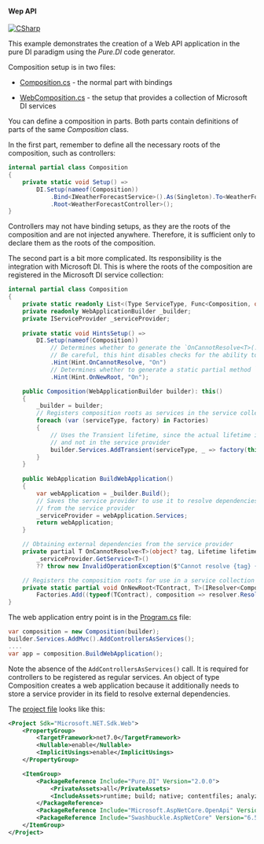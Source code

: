 #### Wep API

[![CSharp](https://img.shields.io/badge/C%23-code-blue.svg)](/samples/WebAPI)

This example demonstrates the creation of a Web API application in the pure DI paradigm using the _Pure.DI_ code generator.

Composition setup is in two files:

- [Composition.cs](/samples/WebAPI/Composition.cs) - the normal part with bindings

- [WebComposition.cs](/samples/WebAPI/WebComposition.cs) - the setup that provides a collection of Microsoft DI services

You can define a composition in parts. Both parts contain definitions of parts of the same _Composition_ class. 

In the first part, remember to define all the necessary roots of the composition, such as controllers:

```c#
internal partial class Composition
{
    private static void Setup() =>
        DI.Setup(nameof(Composition))
            .Bind<IWeatherForecastService>().As(Singleton).To<WeatherForecastService>()
            .Root<WeatherForecastController>();
}
```

Controllers may not have binding setups, as they are the roots of the composition and are not injected anywhere. Therefore, it is sufficient only to declare them as the roots of the composition.

The second part is a bit more complicated. Its responsibility is the integration with Microsoft DI. This is where the roots of the composition are registered in the Microsoft DI service collection:

```c#
internal partial class Composition
{
    private static readonly List<(Type ServiceType, Func<Composition, object?> Factory)> Factories = new();
    private readonly WebApplicationBuilder _builder;
    private IServiceProvider _serviceProvider;
    
    private static void HintsSetup() =>
        DI.Setup(nameof(Composition))
            // Determines whether to generate the `OnCannotResolve<T>(...)` partial method
            // Be careful, this hint disables checks for the ability to resolve dependencies!
            .Hint(Hint.OnCannotResolve, "On")
            // Determines whether to generate a static partial method `OnNewRoot<TContract, T>(...)`
            .Hint(Hint.OnNewRoot, "On");

    public Composition(WebApplicationBuilder builder): this()
    {
        _builder = builder;
        // Registers composition roots as services in the service collection
        foreach (var (serviceType, factory) in Factories)
        {
            // Uses the Transient lifetime, since the actual lifetime is controlled in this class
            // and not in the service provider
            builder.Services.AddTransient(serviceType, _ => factory(this)!);
        }
    }
    
    public WebApplication BuildWebApplication()
    {
        var webApplication = _builder.Build();
        // Saves the service provider to use it to resolve dependencies external to this composition
        // from the service provider 
        _serviceProvider = webApplication.Services;
        return webApplication;
    }

    // Obtaining external dependencies from the service provider
    private partial T OnCannotResolve<T>(object? tag, Lifetime lifetime) => 
        _serviceProvider.GetService<T>()
        ?? throw new InvalidOperationException($"Cannot resolve {tag} {typeof(T)} from the service provider.");

    // Registers the composition roots for use in a service collection
    private static partial void OnNewRoot<TContract, T>(IResolver<Composition, TContract> resolver, string name, object? tag, Lifetime lifetime) =>
        Factories.Add((typeof(TContract), composition => resolver.Resolve(composition)));
}
```

The web application entry point is in the [Program.cs](/samples/WebAPI/Program.cs) file:

```c#
var composition = new Composition(builder);
builder.Services.AddMvc().AddControllersAsServices();
....
var app = composition.BuildWebApplication();
```

Note the absence of the `AddControllersAsServices()` call. It is required for controllers to be registered as regular services.  An object of type Composition creates a web application because it additionally needs to store a service provider in its field to resolve external dependencies.

The [project file](/samples/WebAPI/WebAPI.csproj) looks like this:

```xml
<Project Sdk="Microsoft.NET.Sdk.Web">
    <PropertyGroup>
        <TargetFramework>net7.0</TargetFramework>
        <Nullable>enable</Nullable>
        <ImplicitUsings>enable</ImplicitUsings>
    </PropertyGroup>

    <ItemGroup>
        <PackageReference Include="Pure.DI" Version="2.0.0">
            <PrivateAssets>all</PrivateAssets>
            <IncludeAssets>runtime; build; native; contentfiles; analyzers; buildtransitive</IncludeAssets>
        </PackageReference>
        <PackageReference Include="Microsoft.AspNetCore.OpenApi" Version="7.0.7" />
        <PackageReference Include="Swashbuckle.AspNetCore" Version="6.5.0" />
    </ItemGroup>
</Project>
```